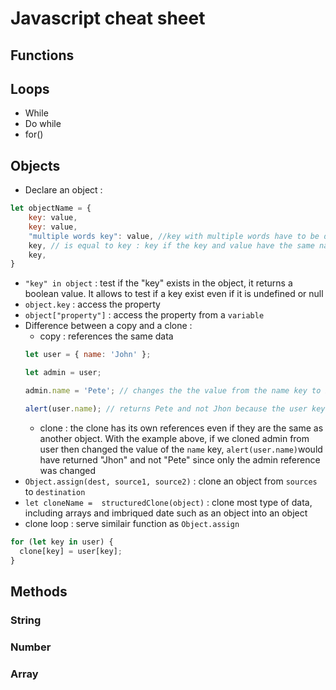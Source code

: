# Javascript cheat sheet

## Functions

## Loops
- While
- Do while
- for()

## Objects

- Declare an object :
``` js
let objectName = {
    key: value,
    key: value,
    "multiple words key": value, //key with multiple words have to be declared in strings
    key, // is equal to key : key if the key and value have the same name
    key,
}
```
- `"key" in object` : test if the "key" exists in the object, it returns a boolean value. It allows to test if a key exist even if it is undefined or null
- `object.key` : access the property
- `object["property"]` : access the property from a `variable` 
- Difference between a copy and a clone :
    - copy : references the same data
    ```js
    let user = { name: 'John' };

    let admin = user;

    admin.name = 'Pete'; // changes the the value from the name key to Pete from Jhon

    alert(user.name); // returns Pete and not Jhon because the user key and admin key were referencing the same thing (they both look at the same adress for informations)
    ```
    - clone : the clone has its own references even if they are the same as another object. With the example above, if we cloned admin from user then changed the value of the `name` key, `alert(user.name)`would have returned "Jhon" and not "Pete" since only the admin reference was changed
- `Object.assign(dest, source1, source2)` : clone an object from `sources` to `destination`
- `let cloneName =  structuredClone(object)` : clone most type of data, including arrays and imbriqued date such as an object into an object
- clone loop : serve similair function as `Object.assign`
```js
for (let key in user) {
  clone[key] = user[key];
}
```


## Methods

### String
### Number
### Array